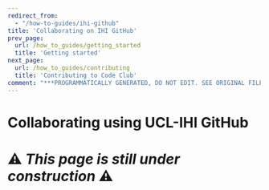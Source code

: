 ```yaml
---
redirect_from:
  - "/how-to-guides/ihi-github"
title: 'Collaborating on IHI GitHub'
prev_page:
  url: /how_to_guides/getting_started
  title: 'Getting started'
next_page:
  url: /how_to_guides/contributing
  title: 'Contributing to Code Club'
comment: "***PROGRAMMATICALLY GENERATED, DO NOT EDIT. SEE ORIGINAL FILES IN /content***"
---
```

# Collaborating using UCL-IHI GitHub

# ⚠️ _This page is still under construction_ ⚠️
